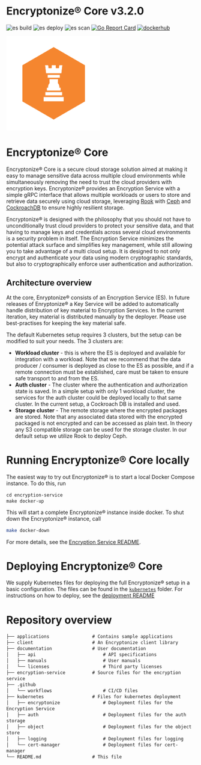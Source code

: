 # Encryptonize&reg; Core v3.2.0

![es build](https://github.com/cyber-crypt-com/encryptonize-core/workflows/Encryption%20service%20build/badge.svg)
![es deploy](https://github.com/cyber-crypt-com/encryptonize-core/workflows/Encryption%20service%20deploy/badge.svg)
![es scan](https://github.com/cyber-crypt-com/encryptonize-core/workflows/Snyk%20scan/badge.svg)
[![Go Report Card](https://goreportcard.com/badge/github.com/cyber-crypt-com/encryptonize-core)](https://goreportcard.com/report/github.com/cyber-crypt-com/encryptonize-core)
[![dockerhub](https://img.shields.io/badge/DockerHub-34495e.svg?colorA=34495e&logo=docker)](https://hub.docker.com/r/cybercryptcom/encryptonize-core)

<img src="documentation/imgs/rook-hex.png" alt="Encryptonize" width="250"/>

# Encryptonize&reg; Core

Encryptonize&reg; Core is a secure cloud storage solution aimed at making it easy to manage sensitive
data across multiple cloud environments while simultaneously removing the need to trust the cloud
providers with encryption keys. Encryptonize&reg; provides an Encryption Service with a simple gRPC
interface that allows multiple workloads or users to store and retrieve data securely using cloud storage,
leveraging [Rook](https://rook.io/) with [Ceph](https://ceph.io/) and
[CockroachDB](https://www.cockroachlabs.com/product/) to ensure highly resilient storage.

Encryptonize&reg; is designed with the philosophy that you should not have to unconditionally trust cloud
providers to protect your sensitive data, and that having to manage keys and credentials across
several cloud environments is a security problem in itself. The Encryption Service minimizes the
potential attack surface and simplifies key management, while still allowing you to take advantage
of a multi cloud setup. It is designed to not only encrypt and authenticate your data using modern
cryptographic standards, but also to cryptographically enforce user authentication and
authorization.

## Architecture overview

At the core, Enryptonize&reg; consists of an Encryption Service (ES). In future releases of
Enryptonize&reg; a Key Service will be added to automatically handle distribution of key material to
Encryption Services. In the current iteration, key material is distributed manually by the deployer.
Please use best-practises for keeping the key material safe.

The default Kubernetes setup requires 3 clusters, but the setup can be modified to suit your needs.
The 3 clusters are:
- **Workload cluster** - this is where the ES is deployed and available for integration with a workload.
Note that we recommend that the data producer / consumer is deployed as close to the ES as possible, and
if a remote connection must be established, care must be taken to ensure safe transport to and from the
ES.
- **Auth cluster** - The cluster where the authentication and authorization state is saved. In a simple
setup with only 1 workload cluster, the services for the auth cluster could be deployed locally to that
same cluster. In the current setup, a Cockroach DB is installed and used.
- **Storage cluster** - The remote storage where the encrypted packages are stored. Note that any
associated data stored with the encrypted packaged is not encrypted and can be accessed as plain text.
In theory any S3 compatible storage can be used for the storage cluster. In our default setup we utilize
Rook to deploy Ceph.


# Running Encryptonize&reg; Core locally

The easiest way to try out Encryptonize&reg; is to start a local Docker Compose instance. To do
this, run
```
cd encryption-service
make docker-up
```
This will start a complete Encryptonize&reg; instance inside docker. To shut down the
Encryptonize&reg; instance, call
```bash
make docker-down
```
For more details, see the [Encryption Service README](encryption-service/README.md).


# Deploying Encryptonize&reg; Core

We supply Kubernetes files for deploying the full Encryptonize&reg; setup in a basic configuration.
The files can be found in the [`kubernetes`](kubernetes) folder. For instructions on how to deploy,
see the [deployment README](kubernetes/README.md)


# Repository overview

```
├── applications                # Contains sample applications
├── client                      # An Encryptonize client library
├── documentation               # User documentation
│   ├── api                         # API specifications
│   ├── manuals                     # User manuals
│   └── licenses                    # Third party licenses
├── encryption-service          # Source files for the encryption service
├── .github
│   └── workflows                   # CI/CD files
├── kubernetes                  # Files for kubernetes deployment
│   ├── encryptonize                # Deployment files for the Encryption Service
│   ├── auth                        # Deployment files for the auth storage
│   ├── object                      # Deployment files for the object store
│   ├── logging                     # Deployment files for logging
│   └── cert-manager                # Deployment files for cert-manager
└── README.md                   # This file
```
